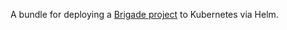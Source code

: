 A bundle for deploying a [Brigade project](https://docs.brigade.sh/topics/projects/) to Kubernetes via Helm.